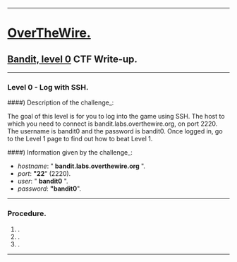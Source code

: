 
- - -

# [OverTheWire.](https://overthewire.org/wargames/)

## [Bandit, level 0](https://overthewire.org/wargames/bandit/bandit0.html) CTF Write-up. 

- - -

### Level 0 - Log with SSH.

####) Description of the challenge_:

The goal of this level is for you to log into the game using SSH. 
The host to which you need to connect is bandit.labs.overthewire.org, on port 2220. 
The username is bandit0 and the password is bandit0. Once logged in, go to the Level 1 
page to find out how to beat Level 1.


####) Information given by the challenge_:

- _hostname_: " **bandit.labs.overthewire.org** ".
- _port_: **"22**" (2220).
- _user_: " **bandit0** ".
- _password_: **"bandit0**".

- - -

### Procedure.

1. .
2. .
3. .

- - -









